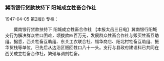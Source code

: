 ### 冀南银行贷款扶持下  阳城成立牲畜合作社

1947-04-05
第2版()
专栏：

　　冀南银行贷款扶持下
    阳城成立牲畜合作社
    【本报太岳三日电】冀南银行阳城支行为解决群众牲口困难，顷拨款四百万元，发展群众牲畜合作社与贩买牲畜互助组。据悉，西关牲畜互助组、东关工农联合社、福华商店、阳北村牲畜互助组、振华货栈等单位，已先后从边沿区贩回牲口八十一头。支行与县政府建设科已共同在西关成立牲畜合作社，繁殖与调剂牲畜。
